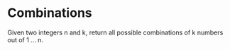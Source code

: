 # Combinations
Given two integers n and k, return all possible combinations of k numbers out of 1 ... n.
